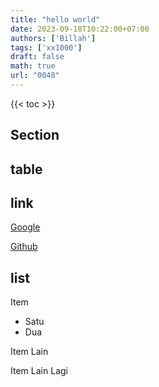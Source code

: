 ```yaml
---
title: "hello world"
date: 2023-09-18T10:22:00+07:00
authors: ['Billah']
tags: ['xx1000']
draft: false
math: true
url: "0048"
---
```

{{< toc >}}

## Section
## table

## link 
[Google](https://www.google.com)

[Github](https://www.github.com)

## list
Item
 - Satu
 - Dua

Item Lain

Item Lain Lagi
